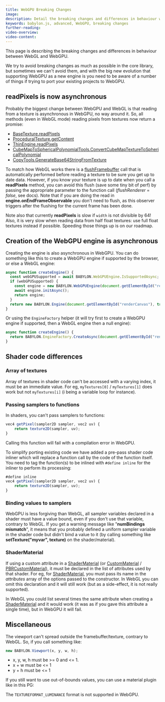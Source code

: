 ```yaml
---
title: WebGPU Breaking Changes
image:
description: Detail the breaking changes and differences in behaviour with WebGL
keywords: babylon.js, advanced, WebGPU, breaking changes
further-reading:
video-overview:
video-content:
---
```


This page is describing the breaking changes and differences in behaviour between WebGL and WebGPU.

We try to avoid breaking changes as much as possible in the core library, but sometimes we can't avoid them, and with the big new evolution that supporting WebGPU as a new engine is you need to be aware of a number of things if trying to port your existing projects to WebGPU.

## readPixels is now asynchronous

Probably the biggest change between WebGPU and WebGL is that reading from a texture is asynchronous in WebGPU, no way around it. So, all methods (even in WebGL mode) reading pixels from textures now return a promise:

- [BaseTexture.readPixels](/typedoc/classes/babylon.basetexture#readpixels)
- [ProceduralTexture.getContent](/typedoc/classes/babylon.proceduraltexture#getcontent)
- [ThinEngine.readPixels](/typedoc/classes/babylon.thinengine#readpixels)
- [CubeMapToSphericalPolynomialTools.ConvertCubeMapTextureToSphericalPolynomial](/typedoc/classes/babylon.cubemaptosphericalpolynomialtools#convertcubemaptexturetosphericalpolynomial)
- [CopyTools.GenerateBase64StringFromTexture](/typedoc/classes/babylon.copytools#generatebase64stringfromtexture)

To match how WebGL works there is a [flushFramebuffer](/typedoc/classes/babylon.thinengine#flushframebuffer) call that is automatically performed before reading a texture to be sure you get up to date data. However, if you know your texture is up to date when you call a **readPixels** method, you can avoid this flush (save some tiny bit of perf) by passing the appropriate parameter to the function call (_flushRenderer_ = _false_, see docs). Note that if you are doing the read in **engine.onEndFrameObservable** you don't need to flush, as this observer triggers after the flushing for the current frame has been done.

Note also that currently **readPixels** is slow if `width` is not divisible by 64! Also, it is very slow when reading data from half float textures: use full float textures instead if possible. Speeding those things up is on our roadmap.

## Creation of the WebGPU engine is asynchronous

Creating the engine is also asynchronous in WebGPU. You can do something like this to create a WebGPU engine if supported by the browser, or else a WebGL engine:

```javascript
async function createEngine() {
  const webGPUSupported = await BABYLON.WebGPUEngine.IsSupportedAsync;
  if (webGPUSupported) {
    const engine = new BABYLON.WebGPUEngine(document.getElementById("renderCanvas"));
    await engine.initAsync();
    return engine;
  }
  return new BABYLON.Engine(document.getElementById("renderCanvas"), true);
}
```

Or using the `EngineFactory` helper (it will try first to create a WebGPU engine if supported, then a WebGL engine then a null engine):

```javascript
async function createEngine() {
  return BABYLON.EngineFactory.CreateAsync(document.getElementById("renderCanvas"));
}
```

## Shader code differences

### Array of textures

Array of textures in shader code can't be accessed with a varying index, it must be an immediate value. For eg, `myTextures[0]` / `myTextures[1]` does work but not `myTextures[i]` (i being a variable loop for instance).

### Passing samplers to functions

In shaders, you can't pass samplers to functions:

```javascript
vec4 getPixel(sampler2D sampler, vec2 uv) {
    return texture2D(sampler, uv);
}
```

Calling this function will fail with a compilation error in WebGPU.

To simplify porting existing code we have added a pre-pass shader code inliner which will replace a function call by the code of the function itself. You need to tag the function(s) to be inlined with `#define inline` for the inliner to perform its processing:

```javascript
#define inline
vec4 getPixel(sampler2D sampler, vec2 uv) {
    return texture2D(sampler, uv);
}
```

### Binding values to samplers

WebGPU is less forgiving than WebGL, all sampler variables declared in a shader must have a value bound, even if you don't use that variable, contrary to WebGL. If you get a warning message like "**numBindings mismatch**", it means that you probably defined a uniform sampler variable in the shader code but didn't bind a value to it (by calling something like **setTexture("myvar", texture)** on the shader/material).

### ShaderMaterial

If using a custom attribute in a [ShaderMaterial](/typedoc/classes/babylon.shadermaterial) (or [CustomMaterial](/typedoc/classes/babylon.custommaterial) / [PBRCustomMaterial](/typedoc/classes/babylon.pbrcustommaterial)), it must be declared in the list of attributes used by that shader. For eg, for [ShaderMaterial](/typedoc/classes/babylon.shadermaterial), you must pass its name in the _attributes_ array of the options passed to the constructor. In WebGL you can omit this declaration and it will still work (but as a side-effect, it is not really supported).

In WebGL you could list several times the same attribute when creating a [ShaderMaterial](/typedoc/classes/babylon.shadermaterial) and it would work (it was as if you gave this attribute a single time), but in WebGPU it will fail.

## Miscellaneous

The viewport can't spread outside the framebuffer/texture, contrary to WebGL. So, if you call something like:

```javascript
new BABYLON.Viewport(x, y, w, h);
```

- x, y, w, h must be >= 0 and &lt;= 1.
- x + w must be &lt;= 1
- y + h must be &lt;= 1

If you still want to use out-of-bounds values, you can use a material plugin like in this PG: <Playground id="#IIBY03#21" engine="webgpu" title="Viewport out-of-bounds values" description="Demonstrate how to support a viewport with out-of-bounds values in WebGPU"/>

The `TEXTUREFORMAT_LUMINANCE` format is not supported in WebGPU.
